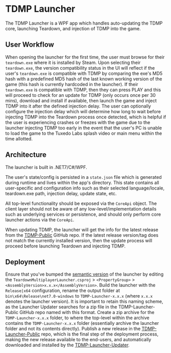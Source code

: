 # TDMP Launcher
The TDMP Launcher is a WPF app which handles auto-updating the TDMP core, launching Teardown, and injection of TDMP into the game.

## User Workflow
When opening the launcher for the first time, the user must browse for their `teardown.exe` where it is installed by Steam.
Upon selecting their `teardown.exe`, the version compatibility status in the UI will reflect if the user's `teardown.exe` is compatible
with TDMP by comparing the exe's MD5 hash with a predefined MD5 hash of the last known working version of the game (this hash is currently hardcoded in the launcher).
If their `teardown.exe` is compatible with TDMP, then they can press PLAY and this will proceed to check for an update for TDMP (only occurs once per 30 mins), download and install if available, then
launch the game and inject TDMP into it after the defined injection delay.
The user can optionally configure the injection delay which will determine how long to wait before injecting TDMP into the Teardown process once detected, which is
helpful if the user is experiencing crashes or freezes with the game due to the launcher injecting TDMP too early in the event that the user's PC is unable to
load the game to the Tuxedo Labs splash video or main menu within the time allotted.

## Architecture
The launcher is built in .NET7/C#/WPF.

The user's state/config is persisted in a `state.json` file which is generated during runtime and lives within the app's directory.
This state contains all user-specific and configuration info such as their selected language/locale, teardown.exe path, injection delay, update state, etc.

All top-level functionality should be exposed via the `CoreApi` object.
The client layer should not be aware of any low-level/implementation details such as underlying services or persistence,
and should only perform core launcher actions via the `CoreApi`.

When updating TDMP, the launcher will get the info for the latest release from the [TDMP-Public](https://github.com/TDMP-Team/TDMP-Public/releases) GitHub repo.
If the latest release version/tag does not match the currently installed version, then the update process will proceed before launching Teardown and injecting TDMP.

## Deployment
Ensure that you've bumped the [semantic version](https://semver.org/) of the launcher by editing the `TeardownMultiplayerLauncher.csproj` > `<PropertyGroup>` > `<AssemblyVersion>x.x.x</AssemblyVersion>`.
Build the launcher with the `Release|x64` configuration, rename the output folder at `bin\x64\Release\net7.0-windows` to `TDMP-Launcher-x.x.x` (where `x.x.x` denotes the launcher version).
It is important to retain this naming scheme, as the Launcher Updater searches for a zip file in the TDMP-Launcher-Public GitHub repo named with this format.
Create a zip archive for the `TDMP-Launcher-x.x.x` folder, to where the top-level within the archive contains the `TDMP-Launcher-x.x.x` folder (essentially archive the launcher folder and not its contents directly).
Publish a new release in the [TDMP-Launcher-Public](https://github.com/TDMP-Team/TDMP-Launcher-Public/releases) repo, which is the final step of the deployment process, making the new release
available to the end-users, and automatically downloaded and installed by the [TDMP-Launcher-Updater](https://github.com/TDMP-Team/TDMP-Launcher-Public).